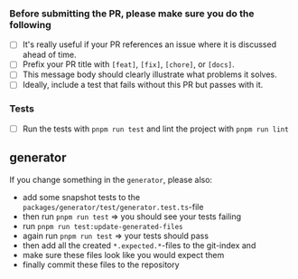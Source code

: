 ### Before submitting the PR, please make sure you do the following
- [ ] It's really useful if your PR references an issue where it is discussed ahead of time.
- [ ] Prefix your PR title with `[feat]`, `[fix]`, `[chore]`, or `[docs]`.
- [ ] This message body should clearly illustrate what problems it solves.
- [ ] Ideally, include a test that fails without this PR but passes with it.

### Tests
- [ ] Run the tests with `pnpm run test` and lint the project with `pnpm run lint`

## generator

If you change something in the `generator`, please also:
 - add some snapshot tests to the `packages/generator/test/generator.test.ts`-file
 - then run `pnpm run test` => you should see your tests failing
 - run `pnpm run test:update-generated-files`
 - again run `pnpm run test` => your tests should pass
 - then add all the created `*.expected.*`-files to the git-index and
 - make sure these files look like you would expect them
 - finally commit these files to the repository
